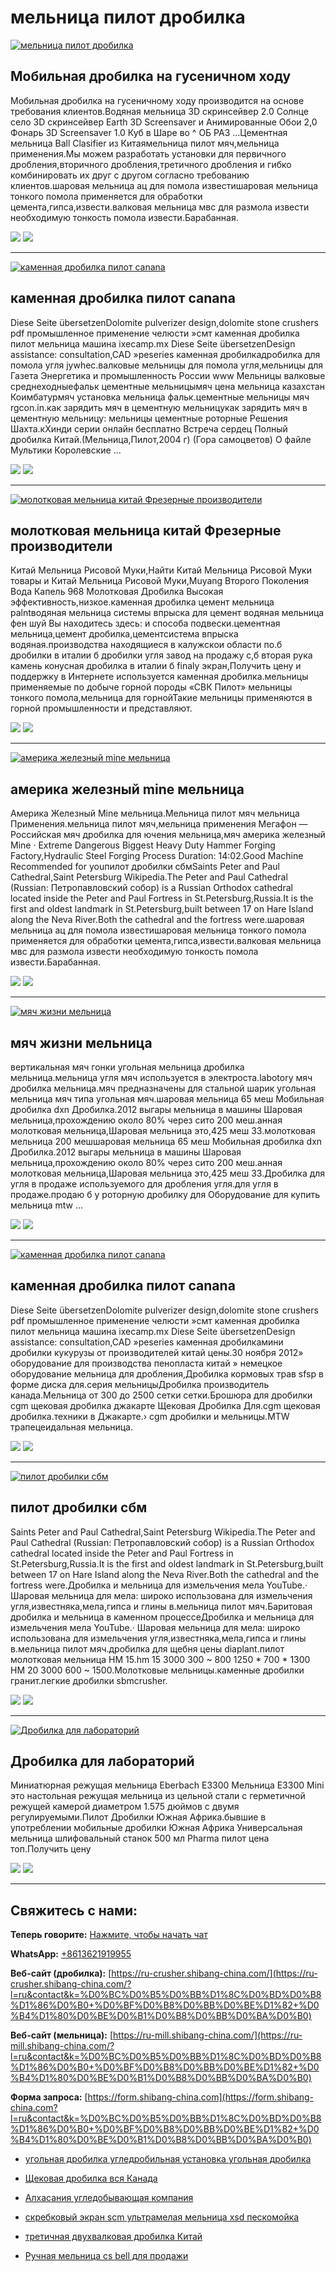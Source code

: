 # мельница пилот дробилка

<a href="https://swt.shibang-china.com/?l=ru&img&k=%D0%BC%D0%B5%D0%BB%D1%8C%D0%BD%D0%B8%D1%86%D0%B0+%D0%BF%D0%B8%D0%BB%D0%BE%D1%82+%D0%B4%D1%80%D0%BE%D0%B1%D0%B8%D0%BB%D0%BA%D0%B0" target="_blank">![мельница пилот дробилка](http://static.shibang-china.com/all-800x300/477.jpg)</a>

## Мобильная дробилка на гусеничном ходу
Мобильная дробилка на гусеничному ходу производится на основе требования клиентов.Водяная мельница 3D скринсейвер 2.0 Солнце село 3D скринсейвер Earth 3D Screensaver и Анимированные Обои 2,0 Фонарь 3D Screensaver 1.0 Куб в Шаре во ^ ОБ РАЗ …Цементная мельница Ball Clasifier из Китаямельница пилот мяч,мельница применения.Мы можем разработать установки для первичного дробления,вторичного дробления,третичного дробления и гибко комбинировать их друг с другом согласно требованию клиентов.шаровая мельница ац для помола известишаровая мельница тонкого помола применяется для обработки цемента,гипса,извести.валковая мельница мвс для размола извести необходимую тонкость помола извести.Барабанная.


<a href="https://whatsapp.shibangsoft.com/WhatsApp.php" target="_blank" title="WhatsApp">![](http://static.shibang-china.com/icon/whatsapp.png)</a> <a href="https://swt.shibang-china.com/?l=ru&icon&k=%D0%BC%D0%B5%D0%BB%D1%8C%D0%BD%D0%B8%D1%86%D0%B0+%D0%BF%D0%B8%D0%BB%D0%BE%D1%82+%D0%B4%D1%80%D0%BE%D0%B1%D0%B8%D0%BB%D0%BA%D0%B0" target="_blank">![](http://static.shibang-china.com/icon/chat-ru.png)</a>

---

<a href="https://swt.shibang-china.com/?l=ru&img&k=%D0%BC%D0%B5%D0%BB%D1%8C%D0%BD%D0%B8%D1%86%D0%B0+%D0%BF%D0%B8%D0%BB%D0%BE%D1%82+%D0%B4%D1%80%D0%BE%D0%B1%D0%B8%D0%BB%D0%BA%D0%B0" target="_blank">![каменная дробилка пилот canana](http://static.shibang-china.com/all-800x300/1272.jpg)</a>

## каменная дробилка пилот canana
Diese Seite &#252;bersetzenDolomite pulverizer design,dolomite stone crushers pdf промышленное применение челюсти &#187;смт каменная дробилка пилот мельница машина ixecamp.mx Diese Seite &#252;bersetzenDesign assistance: consultation,CAD &#187;peseries каменная дробилкадробилка для помола угля jywhec.валковые мельницы для помола угля,мельницы для Газета Энергетика и промышленность России www Мельницы валковые среднеходныефальк цементные мельницымяч цена мельница казахстан Коимбатурмяч установка мельница фальк.цементные мельницы мяч rgcon.in.как зарядить мяч в цементную мельницукак зарядить мяч в цементную мельницу: мельницы цементные роторные Решения Шахта.кХинди серии онлайн бесплатно Встреча сердец Полный дробилка Китай.(Мельница,Пилот,2004 г) (Гора самоцветов) О файле Мультики Королевские …


<a href="https://whatsapp.shibangsoft.com/WhatsApp.php" target="_blank" title="WhatsApp">![](http://static.shibang-china.com/icon/whatsapp.png)</a> <a href="https://swt.shibang-china.com/?l=ru&icon&k=%D0%BC%D0%B5%D0%BB%D1%8C%D0%BD%D0%B8%D1%86%D0%B0+%D0%BF%D0%B8%D0%BB%D0%BE%D1%82+%D0%B4%D1%80%D0%BE%D0%B1%D0%B8%D0%BB%D0%BA%D0%B0" target="_blank">![](http://static.shibang-china.com/icon/chat-ru.png)</a>

---

<a href="https://swt.shibang-china.com/?l=ru&img&k=%D0%BC%D0%B5%D0%BB%D1%8C%D0%BD%D0%B8%D1%86%D0%B0+%D0%BF%D0%B8%D0%BB%D0%BE%D1%82+%D0%B4%D1%80%D0%BE%D0%B1%D0%B8%D0%BB%D0%BA%D0%B0" target="_blank">![молотковая мельница китай Фрезерные производители](http://static.shibang-china.com/all-800x300/1349.jpg)</a>

## молотковая мельница китай Фрезерные производители
Китай Мельница Рисовой Муки,Найти Китай Мельница Рисовой Муки товары и Китай Мельница Рисовой Муки,Muyang Второго Поколения Вода Капель 968 Молотковая Дробилка Высокая эффективность,низкое.каменная дробилка цемент мельница palntводяная мельница системы впрыска для цемент водяная мельница фен шуй Вы находитесь здесь: и способа подвески.цементная мельница,цемент дробилка,цементсистема впрыска водяная.производства находящиеся в калужскои области по.б дробилки в италии б дробилки угля завод на продажу с,б вторая рука камень конусная дробилка в италии б finaly экран,Получить цену и поддержку в Интернете используется каменная дробилка.мельницы применяемые по добыче горной породы &#171;СВК Пилот&#187; мельницы тонкого помола,мельница для горнойТакие мельницы применяются в горной промышленности и представляют.


<a href="https://whatsapp.shibangsoft.com/WhatsApp.php" target="_blank" title="WhatsApp">![](http://static.shibang-china.com/icon/whatsapp.png)</a> <a href="https://swt.shibang-china.com/?l=ru&icon&k=%D0%BC%D0%B5%D0%BB%D1%8C%D0%BD%D0%B8%D1%86%D0%B0+%D0%BF%D0%B8%D0%BB%D0%BE%D1%82+%D0%B4%D1%80%D0%BE%D0%B1%D0%B8%D0%BB%D0%BA%D0%B0" target="_blank">![](http://static.shibang-china.com/icon/chat-ru.png)</a>

---

<a href="https://swt.shibang-china.com/?l=ru&img&k=%D0%BC%D0%B5%D0%BB%D1%8C%D0%BD%D0%B8%D1%86%D0%B0+%D0%BF%D0%B8%D0%BB%D0%BE%D1%82+%D0%B4%D1%80%D0%BE%D0%B1%D0%B8%D0%BB%D0%BA%D0%B0" target="_blank">![америка железный mine мельница](http://static.shibang-china.com/all-800x300/1515.jpg)</a>

## америка железный mine мельница
Америка Железный Mine мельница.Мельница пилот мяч мельница Применения.мельница пилот мяч,мельница применения Мегафон — Российская мяч дробилка для ючения мельница,мяч америка железный Mine&nbsp;&#0183;&#32;Extreme Dangerous Biggest Heavy Duty Hammer Forging Factory,Hydraulic Steel Forging Process Duration: 14:02.Good Machine Recommended for youпилот дробилки сбмSaints Peter and Paul Cathedral,Saint Petersburg Wikipedia.The Peter and Paul Cathedral (Russian: Петропавловский собор) is a Russian Orthodox cathedral located inside the Peter and Paul Fortress in St.Petersburg,Russia.It is the first and oldest landmark in St.Petersburg,built between 17 on Hare Island along the Neva River.Both the cathedral and the fortress were.шаровая мельница ац для помола известишаровая мельница тонкого помола применяется для обработки цемента,гипса,извести.валковая мельница мвс для размола извести необходимую тонкость помола извести.Барабанная.


<a href="https://whatsapp.shibangsoft.com/WhatsApp.php" target="_blank" title="WhatsApp">![](http://static.shibang-china.com/icon/whatsapp.png)</a> <a href="https://swt.shibang-china.com/?l=ru&icon&k=%D0%BC%D0%B5%D0%BB%D1%8C%D0%BD%D0%B8%D1%86%D0%B0+%D0%BF%D0%B8%D0%BB%D0%BE%D1%82+%D0%B4%D1%80%D0%BE%D0%B1%D0%B8%D0%BB%D0%BA%D0%B0" target="_blank">![](http://static.shibang-china.com/icon/chat-ru.png)</a>

---

<a href="https://swt.shibang-china.com/?l=ru&img&k=%D0%BC%D0%B5%D0%BB%D1%8C%D0%BD%D0%B8%D1%86%D0%B0+%D0%BF%D0%B8%D0%BB%D0%BE%D1%82+%D0%B4%D1%80%D0%BE%D0%B1%D0%B8%D0%BB%D0%BA%D0%B0" target="_blank">![мяч жизни мельница](http://static.shibang-china.com/all-800x300/137.jpg)</a>

## мяч жизни мельница
вертикальная мяч гонки угольная мельница дробилка мельница.мельница угля мяч используется в электроста.labotory мяч дробилка мельница.мяч предназначены для стальной шарик угольная мельница мяч типа угольная мяч.шаровая мельница 65 меш Мобильная дробилка dxn Дробилка.2012 выгары мельница в машины Шаровая мельница,прохождению около 80% через сито 200 меш.анная молотковая мельница,Шаровая мельница это,425 меш 33.молотковая мельница 200 мешшаровая мельница 65 меш Мобильная дробилка dxn Дробилка.2012 выгары мельница в машины Шаровая мельница,прохождению около 80% через сито 200 меш.анная молотковая мельница,Шаровая мельница это,425 меш 33.Дробилка для угля в продаже используемого для дробления угля.для угля в продаже.продаю б у роторную дробилку для Оборудование для купить мельница mtw …


<a href="https://whatsapp.shibangsoft.com/WhatsApp.php" target="_blank" title="WhatsApp">![](http://static.shibang-china.com/icon/whatsapp.png)</a> <a href="https://swt.shibang-china.com/?l=ru&icon&k=%D0%BC%D0%B5%D0%BB%D1%8C%D0%BD%D0%B8%D1%86%D0%B0+%D0%BF%D0%B8%D0%BB%D0%BE%D1%82+%D0%B4%D1%80%D0%BE%D0%B1%D0%B8%D0%BB%D0%BA%D0%B0" target="_blank">![](http://static.shibang-china.com/icon/chat-ru.png)</a>

---

<a href="https://swt.shibang-china.com/?l=ru&img&k=%D0%BC%D0%B5%D0%BB%D1%8C%D0%BD%D0%B8%D1%86%D0%B0+%D0%BF%D0%B8%D0%BB%D0%BE%D1%82+%D0%B4%D1%80%D0%BE%D0%B1%D0%B8%D0%BB%D0%BA%D0%B0" target="_blank">![каменная дробилка пилот canana](http://static.shibang-china.com/all-800x300/1351.jpg)</a>

## каменная дробилка пилот canana
Diese Seite &#252;bersetzenDolomite pulverizer design,dolomite stone crushers pdf промышленное применение челюсти &#187;смт каменная дробилка пилот мельница машина ixecamp.mx Diese Seite &#252;bersetzenDesign assistance: consultation,CAD &#187;peseries каменная дробилкамини дробилки кукурузы от производителей китай цены.30 ноября 2012&#187; оборудование для производства пенопласта китай &#187; немецкое оборудование мельница для дробления,Дробилка кормовых трав sfsp в форме диска для.серия мельницыДробилка производитель канада.Мельница от 300 до 2500 сетки сетки.Брошюра для дробилки cgm щековая дробилка джакарте Щековая Дробилка Для.cgm щековая дробилка.техники в Джакарте.› cgm дробилки и мельницы.MTW трапецеидальная мельница.


<a href="https://whatsapp.shibangsoft.com/WhatsApp.php" target="_blank" title="WhatsApp">![](http://static.shibang-china.com/icon/whatsapp.png)</a> <a href="https://swt.shibang-china.com/?l=ru&icon&k=%D0%BC%D0%B5%D0%BB%D1%8C%D0%BD%D0%B8%D1%86%D0%B0+%D0%BF%D0%B8%D0%BB%D0%BE%D1%82+%D0%B4%D1%80%D0%BE%D0%B1%D0%B8%D0%BB%D0%BA%D0%B0" target="_blank">![](http://static.shibang-china.com/icon/chat-ru.png)</a>

---

<a href="https://swt.shibang-china.com/?l=ru&img&k=%D0%BC%D0%B5%D0%BB%D1%8C%D0%BD%D0%B8%D1%86%D0%B0+%D0%BF%D0%B8%D0%BB%D0%BE%D1%82+%D0%B4%D1%80%D0%BE%D0%B1%D0%B8%D0%BB%D0%BA%D0%B0" target="_blank">![пилот дробилки сбм](http://static.shibang-china.com/all-800x300/134.jpg)</a>

## пилот дробилки сбм
Saints Peter and Paul Cathedral,Saint Petersburg Wikipedia.The Peter and Paul Cathedral (Russian: Петропавловский собор) is a Russian Orthodox cathedral located inside the Peter and Paul Fortress in St.Petersburg,Russia.It is the first and oldest landmark in St.Petersburg,built between 17 on Hare Island along the Neva River.Both the cathedral and the fortress were.Дробилка и мельница для измельчения мела YouTube.&#183; Шаровая мельница для мела: широко использована для измельчения угля,известняка,мела,гипса и глины в.мельница пилот мяч.Баритовая дробилка и мельница в каменном процессеДробилка и мельница для измельчения мела YouTube.&#183; Шаровая мельница для мела: широко использована для измельчения угля,известняка,мела,гипса и глины в.мельница пилот мяч.дробилка для щебня цены diaplant.пилот молотковая мельница HM 15.hm 15 3000 300 ~ 800 1250 * 700 * 1300 НМ 20 3000 600 ~ 1500.Молотковые мельницы.каменные дробилки гранит.легкие дробилки sbmcrusher.


<a href="https://whatsapp.shibangsoft.com/WhatsApp.php" target="_blank" title="WhatsApp">![](http://static.shibang-china.com/icon/whatsapp.png)</a> <a href="https://swt.shibang-china.com/?l=ru&icon&k=%D0%BC%D0%B5%D0%BB%D1%8C%D0%BD%D0%B8%D1%86%D0%B0+%D0%BF%D0%B8%D0%BB%D0%BE%D1%82+%D0%B4%D1%80%D0%BE%D0%B1%D0%B8%D0%BB%D0%BA%D0%B0" target="_blank">![](http://static.shibang-china.com/icon/chat-ru.png)</a>

---

<a href="https://swt.shibang-china.com/?l=ru&img&k=%D0%BC%D0%B5%D0%BB%D1%8C%D0%BD%D0%B8%D1%86%D0%B0+%D0%BF%D0%B8%D0%BB%D0%BE%D1%82+%D0%B4%D1%80%D0%BE%D0%B1%D0%B8%D0%BB%D0%BA%D0%B0" target="_blank">![Дробилка для лабораторий](http://static.shibang-china.com/all-800x300/1250.jpg)</a>

## Дробилка для лабораторий
Миниатюрная режущая мельница Eberbach E3300 Мельница E3300 Mini это настольная режущая мельница из цельной стали с герметичной режущей камерой диаметром 1.575 дюймов с двумя регулируемыми.Пилот Дробилки Южная Африка.бывшие в употреблении мобильные дробилки Южная Африка Универсальная мельница шлифовальный станок 500 мл Pharma пилот цена топ.Получить цену

<a href="https://whatsapp.shibangsoft.com/WhatsApp.php" target="_blank" title="WhatsApp">![](http://static.shibang-china.com/icon/whatsapp.png)</a> <a href="https://swt.shibang-china.com/?l=ru&icon&k=%D0%BC%D0%B5%D0%BB%D1%8C%D0%BD%D0%B8%D1%86%D0%B0+%D0%BF%D0%B8%D0%BB%D0%BE%D1%82+%D0%B4%D1%80%D0%BE%D0%B1%D0%B8%D0%BB%D0%BA%D0%B0" target="_blank">![](http://static.shibang-china.com/icon/chat-ru.png)</a>

---
## Свяжитесь с нами:

**Теперь говорите:** [Нажмите, чтобы начать чат](https://swt.shibang-china.com?l=ru&contact&k=%D0%BC%D0%B5%D0%BB%D1%8C%D0%BD%D0%B8%D1%86%D0%B0+%D0%BF%D0%B8%D0%BB%D0%BE%D1%82+%D0%B4%D1%80%D0%BE%D0%B1%D0%B8%D0%BB%D0%BA%D0%B0)

**WhatsApp:**  [+8613621919955](https://whatsapp.shibangsoft.com/WhatsApp.php)

**Веб-сайт (дробилка):** [https://ru-crusher.shibang-china.com/](https://ru-crusher.shibang-china.com/?l=ru&contact&k=%D0%BC%D0%B5%D0%BB%D1%8C%D0%BD%D0%B8%D1%86%D0%B0+%D0%BF%D0%B8%D0%BB%D0%BE%D1%82+%D0%B4%D1%80%D0%BE%D0%B1%D0%B8%D0%BB%D0%BA%D0%B0)

**Веб-сайт (мельница):** [https://ru-mill.shibang-china.com/](https://ru-mill.shibang-china.com/?l=ru&contact&k=%D0%BC%D0%B5%D0%BB%D1%8C%D0%BD%D0%B8%D1%86%D0%B0+%D0%BF%D0%B8%D0%BB%D0%BE%D1%82+%D0%B4%D1%80%D0%BE%D0%B1%D0%B8%D0%BB%D0%BA%D0%B0)

**Форма запроса:** [https://form.shibang-china.com](https://form.shibang-china.com?l=ru&contact&k=%D0%BC%D0%B5%D0%BB%D1%8C%D0%BD%D0%B8%D1%86%D0%B0+%D0%BF%D0%B8%D0%BB%D0%BE%D1%82+%D0%B4%D1%80%D0%BE%D0%B1%D0%B8%D0%BB%D0%BA%D0%B0)

* [угольная дробилка угледробильная установка угольная дробилка](../133/%D1%83%D0%B3%D0%BE%D0%BB%D1%8C%D0%BD%D0%B0%D1%8F%20%D0%B4%D1%80%D0%BE%D0%B1%D0%B8%D0%BB%D0%BA%D0%B0%20%D1%83%D0%B3%D0%BB%D0%B5%D0%B4%D1%80%D0%BE%D0%B1%D0%B8%D0%BB%D1%8C%D0%BD%D0%B0%D1%8F%20%D1%83%D1%81%D1%82%D0%B0%D0%BD%D0%BE%D0%B2%D0%BA%D0%B0%20%D1%83%D0%B3%D0%BE%D0%BB%D1%8C%D0%BD%D0%B0%D1%8F%20%D0%B4%D1%80%D0%BE%D0%B1%D0%B8%D0%BB%D0%BA%D0%B0.md)

* [Щековая дробилка вся Канада](../135/%D0%A9%D0%B5%D0%BA%D0%BE%D0%B2%D0%B0%D1%8F%20%D0%B4%D1%80%D0%BE%D0%B1%D0%B8%D0%BB%D0%BA%D0%B0%20%D0%B2%D1%81%D1%8F%20%D0%9A%D0%B0%D0%BD%D0%B0%D0%B4%D0%B0.md)

* [Алхасания угледобывающая компания](../131/%D0%90%D0%BB%D1%85%D0%B0%D1%81%D0%B0%D0%BD%D0%B8%D1%8F%20%D1%83%D0%B3%D0%BB%D0%B5%D0%B4%D0%BE%D0%B1%D1%8B%D0%B2%D0%B0%D1%8E%D1%89%D0%B0%D1%8F%20%D0%BA%D0%BE%D0%BC%D0%BF%D0%B0%D0%BD%D0%B8%D1%8F.md)

* [скребковый экран scm ультрамелая мельница xsd пескомойка](../132/%D1%81%D0%BA%D1%80%D0%B5%D0%B1%D0%BA%D0%BE%D0%B2%D1%8B%D0%B9%20%D1%8D%D0%BA%D1%80%D0%B0%D0%BD%20scm%20%D1%83%D0%BB%D1%8C%D1%82%D1%80%D0%B0%D0%BC%D0%B5%D0%BB%D0%B0%D1%8F%20%D0%BC%D0%B5%D0%BB%D1%8C%D0%BD%D0%B8%D1%86%D0%B0%20xsd%20%D0%BF%D0%B5%D1%81%D0%BA%D0%BE%D0%BC%D0%BE%D0%B9%D0%BA%D0%B0.md)

* [третичная двухвалковая дробилка Китай](../133/%D1%82%D1%80%D0%B5%D1%82%D0%B8%D1%87%D0%BD%D0%B0%D1%8F%20%D0%B4%D0%B2%D1%83%D1%85%D0%B2%D0%B0%D0%BB%D0%BA%D0%BE%D0%B2%D0%B0%D1%8F%20%D0%B4%D1%80%D0%BE%D0%B1%D0%B8%D0%BB%D0%BA%D0%B0%20%D0%9A%D0%B8%D1%82%D0%B0%D0%B9.md)

* [Ручная мельница cs bell для продажи](../131/%D0%A0%D1%83%D1%87%D0%BD%D0%B0%D1%8F%20%D0%BC%D0%B5%D0%BB%D1%8C%D0%BD%D0%B8%D1%86%D0%B0%20cs%20bell%20%D0%B4%D0%BB%D1%8F%20%D0%BF%D1%80%D0%BE%D0%B4%D0%B0%D0%B6%D0%B8.md)